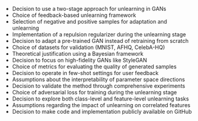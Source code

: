 - Decision to use a two-stage approach for unlearning in GANs
- Choice of feedback-based unlearning framework
- Selection of negative and positive samples for adaptation and unlearning
- Implementation of a repulsion regularizer during the unlearning stage
- Decision to adapt a pre-trained GAN instead of retraining from scratch
- Choice of datasets for validation (MNIST, AFHQ, CelebA-HQ)
- Theoretical justification using a Bayesian framework
- Decision to focus on high-fidelity GANs like StyleGAN
- Choice of metrics for evaluating the quality of generated samples
- Decision to operate in few-shot settings for user feedback
- Assumptions about the interpretability of parameter space directions
- Decision to validate the method through comprehensive experiments
- Choice of adversarial loss for training during the unlearning stage
- Decision to explore both class-level and feature-level unlearning tasks
- Assumptions regarding the impact of unlearning on correlated features
- Decision to make code and implementation publicly available on GitHub